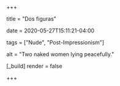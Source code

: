 +++

title = "Dos figuras"

date = 2020-05-27T15:11:21-04:00

tags = ["Nude", "Post-Impressionism"]

alt = "Two naked women lying peacefully."

[_build]
	render = false

+++

